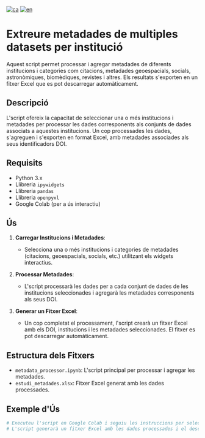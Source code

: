 [![ca](https://img.shields.io/badge/lang-ca-blue.svg)](https://github.com/CSUC/RDR-scripts/blob/main/README.md)
[![en](https://img.shields.io/badge/lang-en-green.svg)](https://github.com/CSUC/RDR-scripts/blob/main/README_ENG.md)
# Extreure metadades de multiples datasets per institució

Aquest script permet processar i agregar metadades de diferents institucions i categories com citacions, metadades geoespacials, socials, astronòmiques, biomèdiques, revistes i altres. Els resultats s'exporten en un fitxer Excel que es pot descarregar automàticament.

## Descripció
L'script ofereix la capacitat de seleccionar una o més institucions i metadades per processar les dades corresponents als conjunts de dades associats a aquestes institucions. Un cop processades les dades, s'agreguen i s'exporten en format Excel, amb metadades associades als seus identificadors DOI.

## Requisits
- Python 3.x
- Llibreria `ipywidgets`
- Llibreria `pandas`
- Llibreria `openpyxl`
- Google Colab (per a ús interactiu)

## Ús

1. **Carregar Institucions i Metadades**:
    - Selecciona una o més institucions i categories de metadades (citacions, geoespacials, socials, etc.) utilitzant els widgets interactius.

2. **Processar Metadades**:
    - L'script processarà les dades per a cada conjunt de dades de les institucions seleccionades i agregarà les metadades corresponents als seus DOI.

3. **Generar un Fitxer Excel**:
    - Un cop completat el processament, l'script crearà un fitxer Excel amb els DOI, institucions i les metadades seleccionades. El fitxer es pot descarregar automàticament.

## Estructura dels Fitxers

- `metadata_processor.ipynb`: L'script principal per processar i agregar les metadades.
- `estudi_metadades.xlsx`: Fitxer Excel generat amb les dades processades.

## Exemple d'Ús
```python
# Executeu l'script en Google Colab i seguiu les instruccions per seleccionar institucions i metadades.
# L'script generarà un fitxer Excel amb les dades processades i el descarregarà automàticament.
